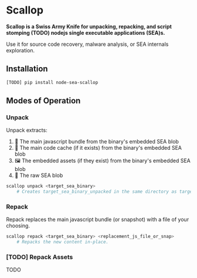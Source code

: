 # Scallop

**Scallop is a Swiss Army Knife for unpacking, repacking, and script stomping (TODO) nodejs single executable applications (SEA)s.**

Use it for source code recovery, malware analysis, or SEA internals exploration.

## Installation

```bash
[TODO] pip install node-sea-scallop
```

## Modes of Operation

### Unpack

Unpack extracts:
1. 🤖 The main javascript bundle from the binary's embedded SEA blob
2. 💾 The main code cache (if it exists) from the binary's embedded SEA blob
3. 🖼️ The embedded assets (if they exist) from the binary's embedded SEA blob
4. 🥩 The raw SEA blob

```bash
scallop unpack <target_sea_binary>
    # Creates target_sea_binary_unpacked in the same directory as target_sea_binary
```

### Repack

Repack replaces the main javascript bundle (or snapshot) with a file of your choosing.

```bash
scallop repack <target_sea_binary> <replacement_js_file_or_snap>
    # Repacks the new content in-place.
```

### [TODO] Repack Assets

TODO